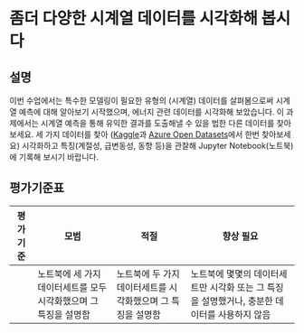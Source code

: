 # 좀더 다양한 시계열 데이터를 시각화해 봅시다

## 설명

이번 수업에서는 특수한 모델링이 필요한 유형의 (시계열) 데이터를 살펴봄으로써 시계열 예측에 대해 알아보기 시작했으며, 에너지 관련 데이터를 시각화해 보았습니다. 이 과제에서는 시계열 예측을 통해 유익한 결과를 도출해낼 수 있을 법한 다른 데이터를 찾아보세요. 세 가지 데이터를 찾아 ([Kaggle](https://kaggle.com)과 [Azure Open Datasets](https://azure.microsoft.com/en-us/services/open-datasets/catalog/?WT.mc_id=academic-77952-leestott)에서 한번 찾아보세요) 시각화하고 특징(계절성, 급변동성, 동향 등)을 관찰해 Jupyter Notebook(노트북)에 기록해 보시기 바랍니다.

## 평가기준표

| 평가기준 | 모범                                                    | 적절                                                    |향상 필요                                                                              |
| -------- | ------------------------------------------------------ | ------------------------------------------------------- | ------------------------------------------------------------------------------------- |
|          | 노트북에 세 가지 데이터세트를 모두 시각화했으며 그 특징을 설명함 | 노트북에 두 가지 데이터세트를 시각화했으며 그 특징을 설명함 | 노트북에 몇몇의 데이터세트만 시각화 또는 그 특징을 설명했거나, 충분한 데이터를 사용하지 않음 |
